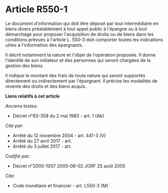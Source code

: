 # Article R550-1

Le document d'information qui doit être déposé par tout intermédiaire en biens divers préalablement à tout appel public à
l'épargne ou à tout démarchage pour proposer l'acquisition de droits ou de biens dans les conditions prévues à l'article L.
550-3 doit comporter toutes les indications utiles à l'information des épargnants.

Il décrit notamment la nature et l'objet de l'opération proposée. Il donne l'identité de son initiateur et des personnes qui
seront chargées de la gestion des biens.

Il indique le montant des frais de toute nature qui seront supportés directement ou indirectement par l'épargnant. Il précise
les modalités de revente des droits et des biens acquis.

**Liens relatifs à cet article**

_Anciens textes_:

  - Décret n°83-358 du 2 mai 1983 - art. 1 (Ab)

_Cité par_:

  - Arrêté du 12 novembre 2004 - art. 441-3 (V)
  - Arrêté du 27 avril 2017 - art.
  - Arrêté du 3 juillet 2017 - art.

_Codifié par_:

  - Décret n°2005-1007 2005-08-02 JORF 25 août 2005

_Cite_:

  - Code monétaire et financier - art. L550-3 (M)

